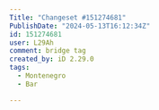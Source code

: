 ```yaml
---
Title: "Changeset #151274681"
PublishDate: "2024-05-13T16:12:34Z"
id: 151274681
user: L29Ah
comment: bridge tag
created_by: iD 2.29.0
tags:
  - Montenegro
  - Bar

---
```

